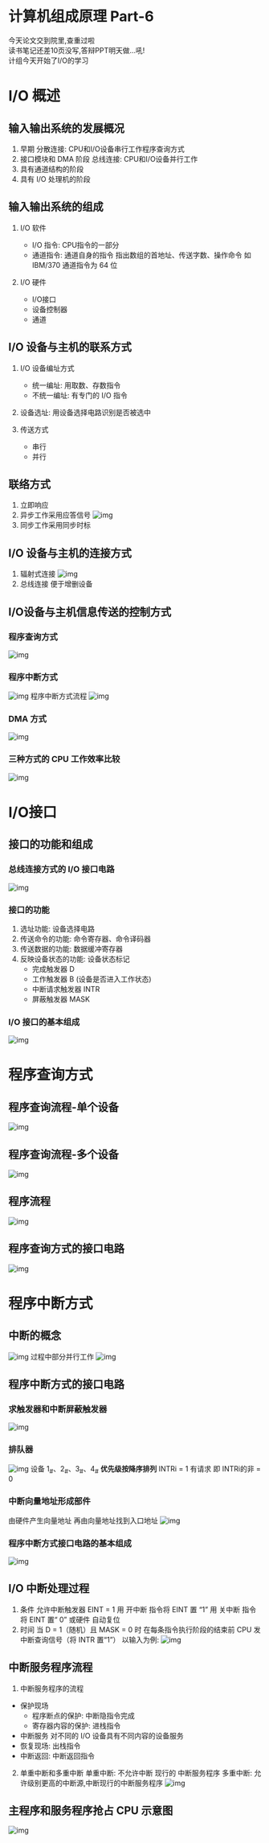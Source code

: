 # 计算机组成原理 Part-6


今天论文交到院里,查重过啦<br>
读书笔记还差10页没写,答辩PPT明天做...吼!<br>
计组今天开始了I/O的学习
<!--more-->

# I/O 概述
## 输入输出系统的发展概况
1. 早期
分散连接: CPU和I/O设备串行工作程序查询方式
2. 接口模块和 DMA 阶段
总线连接: CPU和I/O设备并行工作
3. 具有通道结构的阶段
4. 具有 I/O 处理机的阶段

## 输入输出系统的组成
1. I/O 软件
    - I/O 指令: CPU指令的一部分
    - 通道指令: 通道自身的指令
        指出数组的首地址、传送字数、操作命令
        如 IBM/370 通道指令为 64 位

2. I/O 硬件
    - I/O接口
    - 设备控制器
    - 通道

## I/O 设备与主机的联系方式
1. I/O 设备编址方式
    - 统一编址: 用取数、存数指令
    - 不统一编址: 有专门的 I/O 指令

2. 设备选址: 用设备选择电路识别是否被选中
3. 传送方式
    - 串行
    - 并行

## 联络方式
1. 立即响应
2. 异步工作采用应答信号
![img](https://tronwei-1254020584.cos.ap-beijing.myqcloud.com/CO-6/1.png)
3. 同步工作采用同步时标

## I/O 设备与主机的连接方式
1. 辐射式连接
![img](https://tronwei-1254020584.cos.ap-beijing.myqcloud.com/CO-6/2.png)
2. 总线连接
便于增删设备

## I/O设备与主机信息传送的控制方式
### 程序查询方式
![img](https://tronwei-1254020584.cos.ap-beijing.myqcloud.com/CO-6/3.png)

### 程序中断方式
![img](https://tronwei-1254020584.cos.ap-beijing.myqcloud.com/CO-6/4.png)
程序中断方式流程
![img](https://tronwei-1254020584.cos.ap-beijing.myqcloud.com/CO-6/5.png)

### DMA 方式
![img](https://tronwei-1254020584.cos.ap-beijing.myqcloud.com/CO-6/6.png)

### 三种方式的 CPU 工作效率比较
![img](https://tronwei-1254020584.cos.ap-beijing.myqcloud.com/CO-6/7.png)

# I/O接口
## 接口的功能和组成
### 总线连接方式的 I/O 接口电路
![img](https://tronwei-1254020584.cos.ap-beijing.myqcloud.com/CO-6/8.png)

### 接口的功能
1. 选址功能: 设备选择电路
2. 传送命令的功能: 命令寄存器、命令译码器
3. 传送数据的功能: 数据缓冲寄存器
4. 反映设备状态的功能: 设备状态标记
    - 完成触发器 D
    - 工作触发器 B (设备是否进入工作状态)
    - 中断请求触发器 INTR
    - 屏蔽触发器 MASK

### I/O 接口的基本组成
![img](https://tronwei-1254020584.cos.ap-beijing.myqcloud.com/CO-6/9.png)

# 程序查询方式
## 程序查询流程-单个设备
![img](https://tronwei-1254020584.cos.ap-beijing.myqcloud.com/CO-6/10.png)

## 程序查询流程-多个设备
![img](https://tronwei-1254020584.cos.ap-beijing.myqcloud.com/CO-6/11.png)

## 程序流程
![img](https://tronwei-1254020584.cos.ap-beijing.myqcloud.com/CO-6/12.png)

## 程序查询方式的接口电路
![img](https://tronwei-1254020584.cos.ap-beijing.myqcloud.com/CO-6/13.png)

# 程序中断方式
## 中断的概念
![img](https://tronwei-1254020584.cos.ap-beijing.myqcloud.com/CO-6/14.png)
过程中部分并行工作
![img](https://tronwei-1254020584.cos.ap-beijing.myqcloud.com/CO-6/15.png)

## 程序中断方式的接口电路
### 求触发器和中断屏蔽触发器
![img](https://tronwei-1254020584.cos.ap-beijing.myqcloud.com/CO-6/16.png)

### 排队器
![img](https://tronwei-1254020584.cos.ap-beijing.myqcloud.com/CO-6/17.png)
设备 1<sub>#</sub>、2<sub>#</sub>、3<sub>#</sub>、4<sub>#</sub>
**优先级按降序排列**
INTRi = 1 有请求 即 INTRi的非 = 0

### 中断向量地址形成部件
由硬件产生向量地址
再由向量地址找到入口地址
![img](https://tronwei-1254020584.cos.ap-beijing.myqcloud.com/CO-6/18.png)


### 程序中断方式接口电路的基本组成
![img](https://tronwei-1254020584.cos.ap-beijing.myqcloud.com/CO-6/19.png)

## I/O 中断处理过程
1. 条件
允许中断触发器 EINT = 1
用 开中断 指令将 EINT 置 “1”
用 关中断 指令将 EINT 置“ 0” 或硬件 自动复位
2. 时间
当 D = 1（随机）且 MASK = 0 时
在每条指令执行阶段的结束前
CPU 发 中断查询信号（将 INTR 置“1”）
以输入为例:
![img](https://tronwei-1254020584.cos.ap-beijing.myqcloud.com/CO-6/20.png)

## 中断服务程序流程
1. 中断服务程序的流程
 - 保护现场
    - 程序断点的保护: 中断隐指令完成
    - 寄存器内容的保护: 进栈指令
 - 中断服务
 对不同的 I/O 设备具有不同内容的设备服务
 - 恢复现场: 出栈指令
 - 中断返回: 中断返回指令

2. 单重中断和多重中断
单重中断: 不允许中断 现行的 中断服务程序
多重中断: 允许级别更高的中断源,中断现行的中断服务程序
![img](https://tronwei-1254020584.cos.ap-beijing.myqcloud.com/CO-6/21.png)

## 主程序和服务程序抢占 CPU 示意图
![img](https://tronwei-1254020584.cos.ap-beijing.myqcloud.com/CO-6/22.png)


